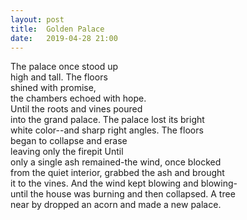 ```yaml
---
layout: post
title:  Golden Palace
date:   2019-04-28 21:00
---
```



The palace once stood up  
high and tall. The floors  
shined with promise,  
the chambers echoed with hope.  
Until the roots and vines poured  
into the grand palace. The palace lost its bright  
white color--and sharp right angles. The floors  
began to collapse and erase  
leaving only the firepit Until  
only a single ash remained-the wind, once blocked  
from the quiet interior, grabbed the ash and brought  
it to the vines. And the wind kept blowing and blowing-  
until the house was burning and then collapsed. A tree  
near by dropped an acorn and made a new palace.  
